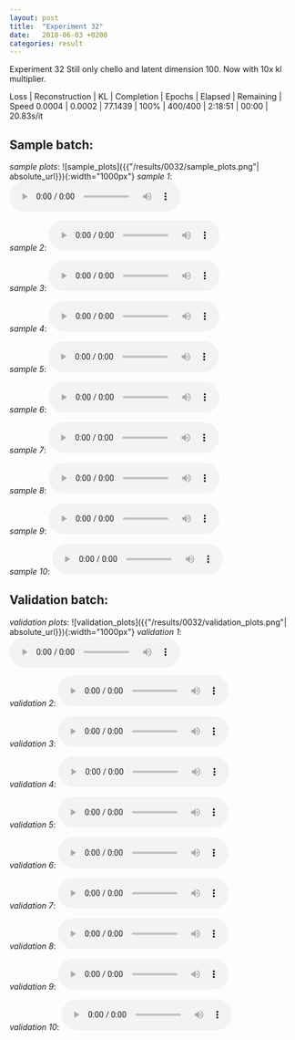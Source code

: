 ```yaml
---
layout: post
title:  "Experiment 32"
date:   2018-06-03 +0200
categories: result
---
```

Experiment 32
Still only chello and latent dimension 100. Now with 10x kl multiplier.

Loss | Reconstruction | KL | Completion | Epochs | Elapsed | Remaining | Speed
0.0004 | 0.0002 | 77.1439 | 100% | 400/400 | 2:18:51 | 00:00 | 20.83s/it



## **Sample batch**:
_sample plots_:
![sample_plots]({{"/results/0032/sample_plots.png"| absolute_url}}){:width="1000px"}
_sample 1_:
<audio src="/ResultsOverview/results/0032/sample_1.wav" controls preload></audio>

_sample 2_:
<audio src="/ResultsOverview/results/0032/sample_2.wav" controls preload></audio>

_sample 3_:
<audio src="/ResultsOverview/results/0032/sample_3.wav" controls preload></audio>

_sample 4_:
<audio src="/ResultsOverview/results/0032/sample_4.wav" controls preload></audio>

_sample 5_:
<audio src="/ResultsOverview/results/0032/sample_5.wav" controls preload></audio>

_sample 6_:
<audio src="/ResultsOverview/results/0032/sample_6.wav" controls preload></audio>

_sample 7_:
<audio src="/ResultsOverview/results/0032/sample_7.wav" controls preload></audio>

_sample 8_:
<audio src="/ResultsOverview/results/0032/sample_8.wav" controls preload></audio>

_sample 9_:
<audio src="/ResultsOverview/results/0032/sample_9.wav" controls preload></audio>

_sample 10_:
<audio src="/ResultsOverview/results/0032/sample_10.wav" controls preload></audio>

## **Validation batch**:
_validation plots_:
![validation_plots]({{"/results/0032/validation_plots.png"| absolute_url}}){:width="1000px"}
_validation 1_:
<audio src="/ResultsOverview/results/0032/validation_1.wav" controls preload></audio>

_validation 2_:
<audio src="/ResultsOverview/results/0032/validation_2.wav" controls preload></audio>

_validation 3_:
<audio src="/ResultsOverview/results/0032/validation_3.wav" controls preload></audio>

_validation 4_:
<audio src="/ResultsOverview/results/0032/validation_4.wav" controls preload></audio>

_validation 5_:
<audio src="/ResultsOverview/results/0032/validation_5.wav" controls preload></audio>

_validation 6_:
<audio src="/ResultsOverview/results/0032/validation_6.wav" controls preload></audio>

_validation 7_:
<audio src="/ResultsOverview/results/0032/validation_7.wav" controls preload></audio>

_validation 8_:
<audio src="/ResultsOverview/results/0032/validation_8.wav" controls preload></audio>

_validation 9_:
<audio src="/ResultsOverview/results/0032/validation_9.wav" controls preload></audio>

_validation 10_:
<audio src="/ResultsOverview/results/0032/validation_10.wav" controls preload></audio>
